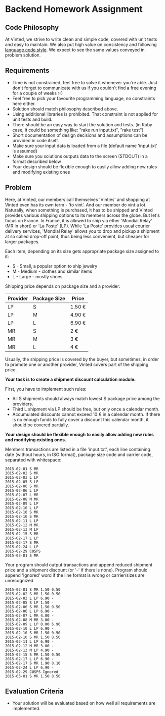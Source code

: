 # Backend Homework Assignment

Code Philosophy
----------------------------
At Vinted, we strive to write clean and simple code, covered with unit tests and easy to maintain. We also put high value on consistency and following [language code style](https://github.com/bbatsov/ruby-style-guide). We expect to see the same values conveyed in problem solution.

Requirements
----------------------------
* Time is not constrained, feel free to solve it whenever you're able. Just don't forget to communicate with us if you couldn't find a free evening for a couple of weeks :-)
* Feel free to pick your favourite programming language, no constraints here either.
* Solution should match philosophy described above.
* Using additional libraries is prohibited. That constraint is not applied for unit tests and build.
* There should be an easy way to start the solution and tests. (in Ruby case, it could be something like: "rake run input.txt", "rake test")
* Short documentation of design decisions and assumptions can be provided in code itself.
* Make sure your input data is loaded from a file (default name 'input.txt' is assumed)
* Make sure you solutions outputs data to the screen (STDOUT) in a format described below
* Your design should be flexible enough to easily allow adding new rules and modifying existing ones

Problem
----------------------------
Here, at Vinted, our members call themselves 'Vinties' and shopping at Vinted even has its own term - 'to vint'. And our member do vint a lot. Naturally, when something is purchased, it has to be shipped and Vinted provides various shipping options to its members across the globe. But let's focus on France. In France, it is allowed to ship via ether 'Mondial Relay' (MR in short) or 'La Poste' (LP). While 'La Poste' provides usual courier delivery services, 'Mondial Relay' allows you to drop and pickup a shipment at so called drop-off point, thus being less convenient, but cheaper for larger packages.

Each item, depending on its size gets appropriate package size assigned to it:

  * S - Small, a popular option to ship jewelry
  * M - Medium - clothes and similar items
  * L - Large - mostly shoes

Shipping price depends on package size and a provider:

| Provider     | Package Size | Price  |
|--------------|--------------|--------|
| LP           | S            | 1.50 € |
| LP           | M            | 4.90 € |
| LP           | L            | 6.90 € |
| MR           | S            | 2 €    |
| MR           | M            | 3 €    |
| MR           | L            | 4 €    |

Usually, the shipping price is covered by the buyer, but sometimes, in order to promote one or another provider, Vinted covers part of the shipping price.

**Your task is to create a shipment discount calculation module.**

First, you have to implement such rules:
  * All S shipments should always match lowest S package price among the providers.
  * Third L shipment via LP should be free, but only once a calendar month.
  * Accumulated discounts cannot exceed 10 € in a calendar month. If there is no enough funds to fully cover a discount this calendar month, it should be covered partially.

**Your design should be flexible enough to easily allow adding new rules and modifying existing ones.**

Members transactions are listed in a file 'input.txt', each line containing: date (without hours, in ISO format), package size code and carrier code, separated with whitespace:
```
2015-02-01 S MR
2015-02-02 S MR
2015-02-03 L LP
2015-02-05 S LP
2015-02-06 S MR
2015-02-06 L LP
2015-02-07 L MR
2015-02-08 M MR
2015-02-09 L LP
2015-02-10 L LP
2015-02-10 S MR
2015-02-10 S MR
2015-02-11 L LP
2015-02-12 M MR
2015-02-13 M LP
2015-02-15 S MR
2015-02-17 L LP
2015-02-17 S MR
2015-02-24 L LP
2015-02-29 CUSPS
2015-03-01 S MR
```
Your program should output transactions and append reduced shipment price and a shipment discount (or '-' if there is none). Program should append 'Ignored' word if the line format is wrong or carrier/sizes are unrecognized.
```
2015-02-01 S MR 1.50 0.50
2015-02-02 S MR 1.50 0.50
2015-02-03 L LP 6.90 -
2015-02-05 S LP 1.50 -
2015-02-06 S MR 1.50 0.50
2015-02-06 L LP 6.90 -
2015-02-07 L MR 4.00 -
2015-02-08 M MR 3.00 -
2015-02-09 L LP 0.00 6.90
2015-02-10 L LP 6.90 -
2015-02-10 S MR 1.50 0.50
2015-02-10 S MR 1.50 0.50
2015-02-11 L LP 6.90 -
2015-02-12 M MR 3.00 -
2015-02-13 M LP 4.90 -
2015-02-15 S MR 1.50 0.50
2015-02-17 L LP 6.90 -
2015-02-17 S MR 1.90 0.10
2015-02-24 L LP 6.90 -
2015-02-29 CUSPS Ignored
2015-03-01 S MR 1.50 0.50
```

Evaluation Criteria
----------------------------
* Your solution will be evaluated based on how well all requirements are implemented.
